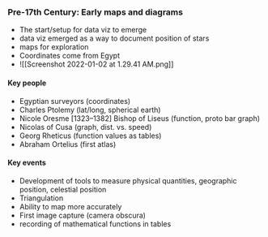 ### Pre-17th Century: Early maps and diagrams
- The start/setup for data viz to emerge 
- data viz emerged as a way to document position of stars
- maps for exploration
- Coordinates come from Egypt 
- ![[Screenshot 2022-01-02 at 1.29.41 AM.png]]

#### Key people
- Egyptian surveyors (coordinates)
- Charles Ptolemy (lat/long, spherical earth)
- Nicole Oresme [1323–1382] Bishop of Liseus (function, proto bar graph)
- Nicolas of Cusa (graph, dist. vs. speed)
-  Georg Rheticus (function values as tables)
- Abraham Ortelius (first atlas)

#### Key events
- Development of tools to measure physical quantities, geographic position, celestial position
- Triangulation
- Ability to map more accurately
- First image capture (camera obscura)
- recording of mathematical functions in tables